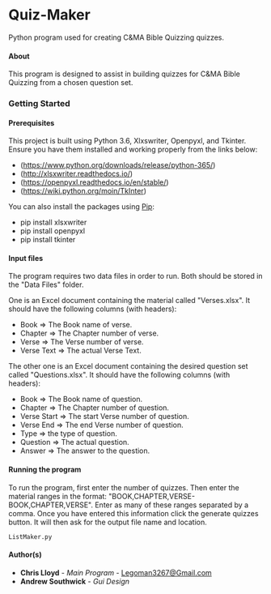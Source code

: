 # Quiz-Maker
Python program used for creating C&amp;MA Bible Quizzing quizzes.

#### About
This program is designed to assist in building quizzes for C&MA Bible Quizzing from a chosen question set.

### Getting Started

#### Prerequisites
This project is built using Python 3.6, Xlxswriter, Openpyxl, and Tkinter. Ensure you have them installed and working properly from the links below:

* (https://www.python.org/downloads/release/python-365/)
* (http://xlsxwriter.readthedocs.io/)
* (https://openpyxl.readthedocs.io/en/stable/)
* (https://wiki.python.org/moin/TkInter)

You can also install the packages using [Pip](https://pip.pypa.io/en/latest/quickstart/#quickstart):

* pip install xlsxwriter
* pip install openpyxl
* pip install tkinter

#### Input files
The program requires two data files in order to run. Both should be stored in the "Data Files" folder.

One is an Excel document containing the material called "Verses.xlsx". It should have the following columns (with headers):
* Book => The Book name of verse.
* Chapter => The Chapter number of verse.
* Verse => The Verse number of verse.
* Verse Text => The actual Verse Text.

The other one is an Excel document containing the desired question set called "Questions.xlsx". It should have the following columns (with headers):
* Book => The Book name of question.
* Chapter => The Chapter number of question.
* Verse Start => The start Verse number of question.
* Verse End => The end Verse number of question.
* Type => the type of question.
* Question => The actual question.
* Answer => The answer to the question.

#### Running the program
To run the program, first enter the number of quizzes. Then enter the material ranges in the format: "BOOK,CHAPTER,VERSE-BOOK,CHAPTER,VERSE". Enter as many of these ranges separated by a comma. Once you have entered this information click the generate quizzes button. It will then ask for the output file name and location.
```
ListMaker.py
```
#### Author(s)
* **Chris Lloyd** - *Main Program* - Legoman3267@Gmail.com
* **Andrew Southwick** - *Gui Design*

